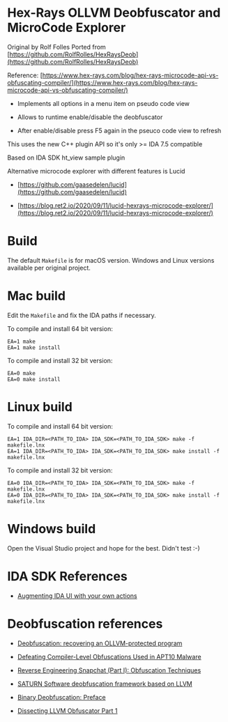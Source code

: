# Hex-Rays OLLVM Deobfuscator and MicroCode Explorer

Original by Rolf Folles
Ported from [https://github.com/RolfRolles/HexRaysDeob](https://github.com/RolfRolles/HexRaysDeob)

Reference: [https://www.hex-rays.com/blog/hex-rays-microcode-api-vs-obfuscating-compiler/](https://www.hex-rays.com/blog/hex-rays-microcode-api-vs-obfuscating-compiler/)

* Implements all options in a menu item on pseudo code view

* Allows to runtime enable/disable the deobfuscator

* After enable/disable press F5 again in the pseuco code view to refresh

This uses the new C++ plugin API so it's only >= IDA 7.5 compatible

Based on IDA SDK ht_view sample plugin

Alternative microcode explorer with different features is Lucid

* [https://github.com/gaasedelen/lucid](https://github.com/gaasedelen/lucid)

* [https://blog.ret2.io/2020/09/11/lucid-hexrays-microcode-explorer/](https://blog.ret2.io/2020/09/11/lucid-hexrays-microcode-explorer/)

# Build

The default `Makefile` is for macOS version. Windows and Linux versions available per original project.

# Mac build

Edit the `Makefile` and fix the IDA paths if necessary.

To compile and install 64 bit version:
```
EA=1 make
EA=1 make install
```

To compile and install 32 bit version:
```
EA=0 make
EA=0 make install
```

# Linux build

To compile and install 64 bit version:
```
EA=1 IDA_DIR=<PATH_TO_IDA> IDA_SDK=<PATH_TO_IDA_SDK> make -f makefile.lnx
EA=1 IDA_DIR=<PATH_TO_IDA> IDA_SDK=<PATH_TO_IDA_SDK> make install -f makefile.lnx
```

To compile and install 32 bit version:
```
EA=0 IDA_DIR=<PATH_TO_IDA> IDA_SDK=<PATH_TO_IDA_SDK> make -f makefile.lnx
EA=0 IDA_DIR=<PATH_TO_IDA> IDA_SDK=<PATH_TO_IDA_SDK> make install -f makefile.lnx
```

# Windows build

Open the Visual Studio project and hope for the best. Didn't test :-)

# IDA SDK References

* [Augmenting IDA UI with your own actions](https://www.hex-rays.com/blog/augmenting-ida-ui-with-your-own-actions/)

# Deobfuscation references

* [Deobfuscation: recovering an OLLVM-protected program](https://blog.quarkslab.com/deobfuscation-recovering-an-ollvm-protected-program.html)

* [Defeating Compiler-Level Obfuscations Used in APT10 Malware](https://www.carbonblack.com/blog/defeating-compiler-level-obfuscations-used-in-apt10-malware/)

* [Reverse Engineering Snapchat (Part I): Obfuscation Techniques](https://hot3eed.github.io/snap_part1_obfuscations.html)

* [SATURN Software deobfuscation framework based on LLVM](https://blog.zimperium.com/saturn-software-deobfuscation-framework-based-on-llvm/)

* [Binary Deobfuscation: Preface](https://calwa.re/reversing/obfuscation/binary-deobfuscation-preface)

* [Dissecting LLVM Obfuscator Part 1](https://rpis.ec/blog/dissection-llvm-obfuscator-p1/)

